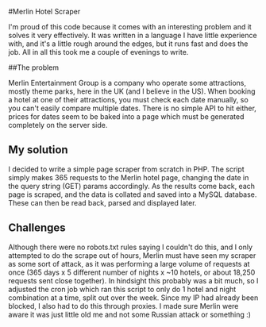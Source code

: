 #Merlin Hotel Scraper

I'm proud of this code because it comes with an interesting problem and it solves it very effectively. It was written in a language I have little experience with, and it's a little rough around the edges, but it runs fast and does the job. All in all this took me a couple of evenings to write.

##The problem

Merlin Entertainment Group is a company who operate some attractions, mostly theme parks, here in the UK (and I believe in the US). When booking a hotel at one of their attractions, you must check each date manually, so you can't easily compare multiple dates. There is no simple API to hit either, prices for dates seem to be baked into a page which must be generated completely on the server side.

## My solution

I decided to write a simple page scraper from scratch in PHP. The script simply makes 365 requests to the Merlin hotel page, changing the date in the query string (GET) params accordingly. As the results come back, each page is scraped, and the data is collated and saved into a MySQL database. These can then be read back, parsed and displayed later.

## Challenges

Although there were no robots.txt rules saying I couldn't do this, and I only attempted to do the scrape out of hours, Merlin must have seen my scraper as some sort of attack, as it was performing a large volume of requests at once (365 days x 5 different number of nights x ~10 hotels, or about 18,250 requests sent close together). In hindsight this probably was a bit much, so I adjusted the cron job which ran this script to only do 1 hotel and night combination at a time, split out over the week. Since my IP had already been blocked, I also had to do this through proxies. I made sure Merlin were aware it was just little old me and not some Russian attack or something :)